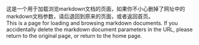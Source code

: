 这是一个用于加载浏览markdown文档的页面，如果你不小心删掉了网址中的markdown文档参数，请后退回到原来的页面，或者返回首页。  
This is a page for loading and browsing markdown documents. If you accidentally delete the markdown document parameters in the URL, please return to the original page, or return to the home page.  